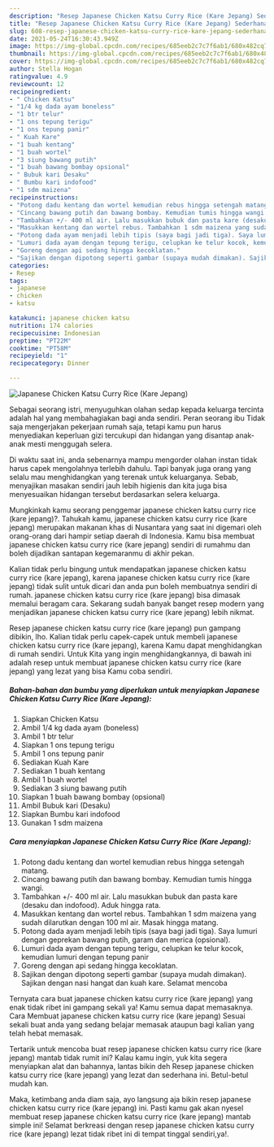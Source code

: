 ```yaml
---
description: "Resep Japanese Chicken Katsu Curry Rice (Kare Jepang) Sederhana Untuk Jualan"
title: "Resep Japanese Chicken Katsu Curry Rice (Kare Jepang) Sederhana Untuk Jualan"
slug: 608-resep-japanese-chicken-katsu-curry-rice-kare-jepang-sederhana-untuk-jualan
date: 2021-05-24T16:30:43.949Z
image: https://img-global.cpcdn.com/recipes/685eeb2c7c7f6ab1/680x482cq70/japanese-chicken-katsu-curry-rice-kare-jepang-foto-resep-utama.jpg
thumbnail: https://img-global.cpcdn.com/recipes/685eeb2c7c7f6ab1/680x482cq70/japanese-chicken-katsu-curry-rice-kare-jepang-foto-resep-utama.jpg
cover: https://img-global.cpcdn.com/recipes/685eeb2c7c7f6ab1/680x482cq70/japanese-chicken-katsu-curry-rice-kare-jepang-foto-resep-utama.jpg
author: Stella Hogan
ratingvalue: 4.9
reviewcount: 12
recipeingredient:
- " Chicken Katsu"
- "1/4 kg dada ayam boneless"
- "1 btr telur"
- "1 ons tepung terigu"
- "1 ons tepung panir"
- " Kuah Kare"
- "1 buah kentang"
- "1 buah wortel"
- "3 siung bawang putih"
- "1 buah bawang bombay opsional"
- " Bubuk kari Desaku"
- " Bumbu kari indofood"
- "1 sdm maizena"
recipeinstructions:
- "Potong dadu kentang dan wortel kemudian rebus hingga setengah matang."
- "Cincang bawang putih dan bawang bombay. Kemudian tumis hingga wangi."
- "Tambahkan +/- 400 ml air. Lalu masukkan bubuk dan pasta kare (desaku dan indofood). Aduk hingga rata."
- "Masukkan kentang dan wortel rebus. Tambahkan 1 sdm maizena yang sudah dilarutkan dengan 100 ml air. Masak hingga matang."
- "Potong dada ayam menjadi lebih tipis (saya bagi jadi tiga). Saya lumuri dengan geprekan bawang putih, garam dan merica (opsional)."
- "Lumuri dada ayam dengan tepung terigu, celupkan ke telur kocok, kemudian lumuri dengan tepung panir"
- "Goreng dengan api sedang hingga kecoklatan."
- "Sajikan dengan dipotong seperti gambar (supaya mudah dimakan). Sajikan dengan nasi hangat dan kuah kare. Selamat mencoba"
categories:
- Resep
tags:
- japanese
- chicken
- katsu

katakunci: japanese chicken katsu 
nutrition: 174 calories
recipecuisine: Indonesian
preptime: "PT22M"
cooktime: "PT58M"
recipeyield: "1"
recipecategory: Dinner

---
```



![Japanese Chicken Katsu Curry Rice (Kare Jepang)](https://img-global.cpcdn.com/recipes/685eeb2c7c7f6ab1/680x482cq70/japanese-chicken-katsu-curry-rice-kare-jepang-foto-resep-utama.jpg)

Sebagai seorang istri, menyuguhkan olahan sedap kepada keluarga tercinta adalah hal yang membahagiakan bagi anda sendiri. Peran seorang ibu Tidak saja mengerjakan pekerjaan rumah saja, tetapi kamu pun harus menyediakan keperluan gizi tercukupi dan hidangan yang disantap anak-anak mesti menggugah selera.

Di waktu  saat ini, anda sebenarnya mampu mengorder olahan instan tidak harus capek mengolahnya terlebih dahulu. Tapi banyak juga orang yang selalu mau menghidangkan yang terenak untuk keluarganya. Sebab, menyajikan masakan sendiri jauh lebih higienis dan kita juga bisa menyesuaikan hidangan tersebut berdasarkan selera keluarga. 



Mungkinkah kamu seorang penggemar japanese chicken katsu curry rice (kare jepang)?. Tahukah kamu, japanese chicken katsu curry rice (kare jepang) merupakan makanan khas di Nusantara yang saat ini digemari oleh orang-orang dari hampir setiap daerah di Indonesia. Kamu bisa membuat japanese chicken katsu curry rice (kare jepang) sendiri di rumahmu dan boleh dijadikan santapan kegemaranmu di akhir pekan.

Kalian tidak perlu bingung untuk mendapatkan japanese chicken katsu curry rice (kare jepang), karena japanese chicken katsu curry rice (kare jepang) tidak sulit untuk dicari dan anda pun boleh membuatnya sendiri di rumah. japanese chicken katsu curry rice (kare jepang) bisa dimasak memalui beragam cara. Sekarang sudah banyak banget resep modern yang menjadikan japanese chicken katsu curry rice (kare jepang) lebih nikmat.

Resep japanese chicken katsu curry rice (kare jepang) pun gampang dibikin, lho. Kalian tidak perlu capek-capek untuk membeli japanese chicken katsu curry rice (kare jepang), karena Kamu dapat menghidangkan di rumah sendiri. Untuk Kita yang ingin menghidangkannya, di bawah ini adalah resep untuk membuat japanese chicken katsu curry rice (kare jepang) yang lezat yang bisa Kamu coba sendiri.

<!--inarticleads1-->

##### Bahan-bahan dan bumbu yang diperlukan untuk menyiapkan Japanese Chicken Katsu Curry Rice (Kare Jepang):

1. Siapkan  Chicken Katsu
1. Ambil 1/4 kg dada ayam (boneless)
1. Ambil 1 btr telur
1. Siapkan 1 ons tepung terigu
1. Ambil 1 ons tepung panir
1. Sediakan  Kuah Kare
1. Sediakan 1 buah kentang
1. Ambil 1 buah wortel
1. Sediakan 3 siung bawang putih
1. Siapkan 1 buah bawang bombay (opsional)
1. Ambil  Bubuk kari (Desaku)
1. Siapkan  Bumbu kari indofood
1. Gunakan 1 sdm maizena




<!--inarticleads2-->

##### Cara menyiapkan Japanese Chicken Katsu Curry Rice (Kare Jepang):

1. Potong dadu kentang dan wortel kemudian rebus hingga setengah matang.
1. Cincang bawang putih dan bawang bombay. Kemudian tumis hingga wangi.
1. Tambahkan +/- 400 ml air. Lalu masukkan bubuk dan pasta kare (desaku dan indofood). Aduk hingga rata.
1. Masukkan kentang dan wortel rebus. Tambahkan 1 sdm maizena yang sudah dilarutkan dengan 100 ml air. Masak hingga matang.
1. Potong dada ayam menjadi lebih tipis (saya bagi jadi tiga). Saya lumuri dengan geprekan bawang putih, garam dan merica (opsional).
1. Lumuri dada ayam dengan tepung terigu, celupkan ke telur kocok, kemudian lumuri dengan tepung panir
1. Goreng dengan api sedang hingga kecoklatan.
1. Sajikan dengan dipotong seperti gambar (supaya mudah dimakan). Sajikan dengan nasi hangat dan kuah kare. Selamat mencoba




Ternyata cara buat japanese chicken katsu curry rice (kare jepang) yang enak tidak ribet ini gampang sekali ya! Kamu semua dapat memasaknya. Cara Membuat japanese chicken katsu curry rice (kare jepang) Sesuai sekali buat anda yang sedang belajar memasak ataupun bagi kalian yang telah hebat memasak.

Tertarik untuk mencoba buat resep japanese chicken katsu curry rice (kare jepang) mantab tidak rumit ini? Kalau kamu ingin, yuk kita segera menyiapkan alat dan bahannya, lantas bikin deh Resep japanese chicken katsu curry rice (kare jepang) yang lezat dan sederhana ini. Betul-betul mudah kan. 

Maka, ketimbang anda diam saja, ayo langsung aja bikin resep japanese chicken katsu curry rice (kare jepang) ini. Pasti kamu gak akan nyesel membuat resep japanese chicken katsu curry rice (kare jepang) mantab simple ini! Selamat berkreasi dengan resep japanese chicken katsu curry rice (kare jepang) lezat tidak ribet ini di tempat tinggal sendiri,ya!.

